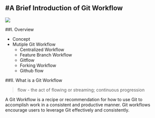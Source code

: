 #A Brief Introduction of Git Workflow
---
![](http://a2.qpic.cn/psb?/V13Ti98m05LW5b/wdUTgWXi46p7z5ctjgUJOhQUXy0gQjpTsNhdY7TujhU!/b/dD8BAAAAAAAA&bo=yAFPAQAAAAADB6U!&rf=viewer_4)



##Ⅰ. Overview


  - Concept
  - Mutiple Git Workflow    
     + Centralized Workflow
     + Feature Branch Workflow
     + Gitflow
     + Forking Workflow
     + Github flow

##Ⅱ. What is a Git Workflow
> flow - the act of flowing or streaming; continuous progression 
 
A Git Workflow is a recipe or recommendation for how to use Git to accomplish work in a consistent and productive manner. Git workflows encourage users to leverage Git effectively and consistently.
